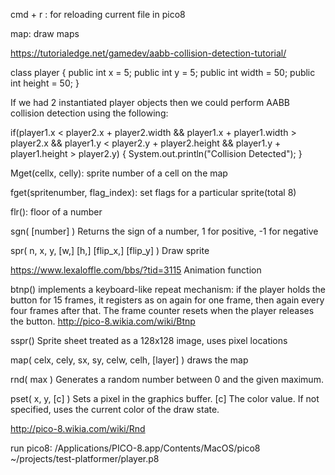 cmd + r : for reloading current file in pico8

map: draw maps

https://tutorialedge.net/gamedev/aabb-collision-detection-tutorial/

class player {
  public int x = 5;
  public int y = 5;
  public int width = 50;
  public int height = 50;
}

If we had 2 instantiated player objects then we could perform AABB collision detection using the following:

if(player1.x < player2.x + player2.width &&
    player1.x + player1.width > player2.x &&
    player1.y < player2.y + player2.height &&
    player1.y + player1.height > player2.y)
{
    System.out.println("Collision Detected");
}

Mget(cellx, celly): sprite number of a cell on the map

fget(spritenumber, flag_index): set flags for a particular sprite(total 8)

flr(): floor of a number

sgn( [number] )
Returns the sign of a number, 1 for positive, -1 for negative

spr( n, x, y, [w,] [h,] [flip_x,] [flip_y] )
Draw sprite

https://www.lexaloffle.com/bbs/?tid=3115
Animation function

btnp() implements a keyboard-like repeat mechanism: if the player holds the button for 15 frames, it registers as on again for one frame, then again every four frames after that. The frame counter resets when the player releases the button.
http://pico-8.wikia.com/wiki/Btnp

sspr()
Sprite sheet treated as a 128x128 image, uses pixel locations


map( celx, cely, sx, sy, celw, celh, [layer] )
draws the map

rnd( max )
Generates a random number between 0 and the given maximum.

pset( x, y, [c] )
Sets a pixel in the graphics buffer.
[c]
The color value. If not specified, uses the current color of the draw state.

http://pico-8.wikia.com/wiki/Rnd

run pico8:
/Applications/PICO-8.app/Contents/MacOS/pico8 ~/projects/test-platformer/player.p8
